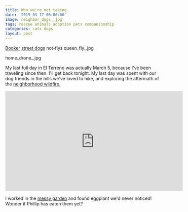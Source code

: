```yaml
---
title: Who we're not taking
date: '2019-03-17 06:00:00'
image: neighbor_dogs_.jpg
tags: rescue animals adoption pets companionship
categories: cats dogs
layout: post
---
```


[Booker](https://reverdecer.annalisagross.com/2018/09/06/booker/)
[street dogs](https://reverdecer.annalisagross.com/2019/02/04/butterfly-food/)
not-flys
queen_fly_.jpg

home_drone_.jpg

My last full day in El Terreno was actually March 5, because I've been traveling since then. I'll get back tonight. My last day was spent with our dog friends in the hills we've loved to hike, and exploring the aftermath of the [neighborhood wildfire.](https://reverdecer.annalisagross.com/2019/03/08/wildfire/)

<iframe width="560" height="315" src="https://www.youtube-nocookie.com/embed/uJYwJdmc3JI" frameborder="0" allow="accelerometer; autoplay; encrypted-media; gyroscope; picture-in-picture" allowfullscreen></iframe>

I worked in the [messy garden](https://reverdecer.annalisagross.com/2019/03/04/garden-mess/) and found eggplant we'd never noticed! Wonder if Phillip has eaten them yet?